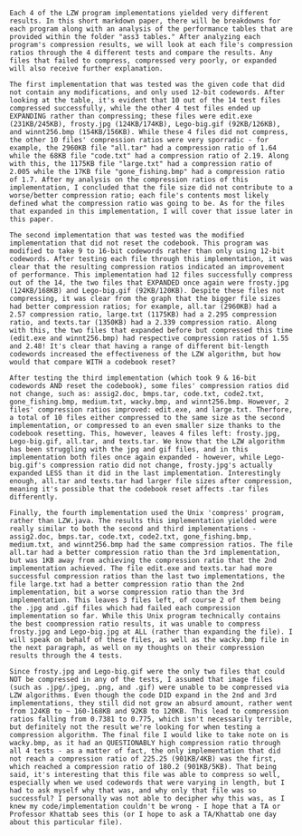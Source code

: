     Each 4 of the LZW program implementations yielded very different results. In this short markdown paper, there will be breakdowns for each program along with an analysis of the performance tables that are provided within the folder "ass3 tables." After analyzing each program's compression results, we will look at each file's compression ratios through the 4 different tests and compare the results. Any files that failed to compress, compressed very poorly, or expanded will also receive further explanation.

    The first implementation that was tested was the given code that did not contain any modifications, and only used 12-bit codewords. After looking at the table, it's evident that 10 out of the 14 test files compressed successfully, while the other 4 test files ended up EXPANDING rather than compressing; these files were edit.exe (231KB/245KB), frosty.jpg (124KB/174KB), Lego-big.gif (92KB/126KB), and winnt256.bmp (154KB/156KB). While these 4 files did not compress, the other 10 files' compression ratios were very sporradic - for example, the 2960KB file "all.tar" had a compression ratio of 1.64 while the 68KB file "code.txt" had a compression ratio of 2.19. Along with this, the 1175KB file "large.txt" had a compression ratio of 2.005 while the 17KB file "gone_fishing.bmp" had a compression ratio of 1.7. After my analysis on the compression ratios of this implementation, I concluded that the file size did not contribute to a worse/better compression ratio; each file's contents most likely defined what the compression ratio was going to be. As for the files that expanded in this implementation, I will cover that issue later in this paper.

    The second implementation that was tested was the modified implementation that did not reset the codebook. This program was modified to take 9 to 16-bit codewords rather than only using 12-bit codewords. After testing each file through this implementation, it was clear that the resulting compression ratios indicated an improvement of performance. This implementation had 12 files successfully compress out of the 14, the two files that EXPANDED once again were frosty.jpg (124KB/168KB) and Lego-big.gif (92KB/120KB). Despite these files not compressing, it was clear from the graph that the bigger file sizes had better compression ratios; for example, all.tar (2960KB) had a 2.57 compression ratio, large.txt (1175KB) had a 2.295 compression ratio, and texts.tar (1350KB) had a 2.339 compression ratio. Along with this, the two files that expanded before but compressed this time (edit.exe and winnt256.bmp) had respective compression ratios of 1.55 and 2.48! It's clear that having a range of different bit-length codewords increased the effectiveness of the LZW algorithm, but how would that compare WITH a codebook reset?
    
    After testing the third implementation (which took 9 & 16-bit codewords AND reset the codebook), some files' compression ratios did not change, such as: assig2.doc, bmps.tar, code.txt, code2.txt, gone_fishing.bmp, medium.txt, wacky.bmp, and winnt256.bmp. However, 2 files' compression ratios improved: edit.exe, and large.txt. Therfore, a total of 10 files either compressed to the same size as the second implementation, or compressed to an even smaller size thanks to the codebook resetting. This, however, leaves 4 files left: frosty.jpg, Lego-big.gif, all.tar, and texts.tar. We know that the LZW algorithm has been struggling with the jpg and gif files, and in this implementation both files once again expanded - however, while Lego-big.gif's compression ratio did not change, frosty.jpg's actually expanded LESS than it did in the last implementation. Interestingly enough, all.tar and texts.tar had larger file sizes after compression, meaning it's possible that the codebook reset affects .tar files differently.

    Finally, the fourth implementation used the Unix 'compress' program, rather than LZW.java. The results this implementation yielded were really similar to both the second and third implementations - assig2.doc, bmps.tar, code.txt, code2.txt, gone_fishing.bmp, medium.txt, and winnt256.bmp had the same compression ratios. The file all.tar had a better compression ratio than the 3rd implementation, but was 1KB away from achieving the compression ratio that the 2nd implementation achieved. The file edit.exe and texts.tar had more successful compression ratios than the last two implementations, the file large.txt had a better compression ratio than the 2nd implementation, bit a worse compression ratio than the 3rd implementation. This leaves 3 files left, of course 2 of them being the .jpg and .gif files which had failed each compression implementation so far. While this Unix program technically contains the best coompression ratio results, it was unable to compress frosty.jpg and Lego-big.jpg at ALL (rather than expanding the file). I will speak on behalf of these files, as well as the wacky.bmp file in the next paragraph, as well on my thoughts on their compression results through the 4 tests.

    Since frosty.jpg and Lego-big.gif were the only two files that could NOT be compressed in any of the tests, I assumed that image files (such as .jpg/.jpeg, .png, and .gif) were unable to be compressed via LZW algorithms. Even though the code DID expand in the 2nd and 3rd implementations, they still did not grow an absurd amount, rather went from 124KB to ~ 160-168KB and 92KB to 120KB. This lead to compression ratios falling from 0.7381 to 0.775, which isn't necessarily terrible, but definitely not the result we're looking for when testing a compression algorithm. The final file I would like to take note on is wacky.bmp, as it had an QUESTIONABLY high compression ratio through all 4 tests - as a matter of fact, the only implementation that did not reach a compression ratio of 225.25 (901KB/4KB) was the first, which reached a compression ratio of 180.2 (901KB/5KB). That being said, it's interesting that this file was able to compress so well, especially when we used codewords that were varying in length, but I had to ask myself why that was, and why only that file was so successful? I personally was not able to decipher why this was, as I knew my code/implementation couldn't be wrong - I hope that a TA or Professor Khattab sees this (or I hope to ask a TA/Khattab one day about this particular file).
